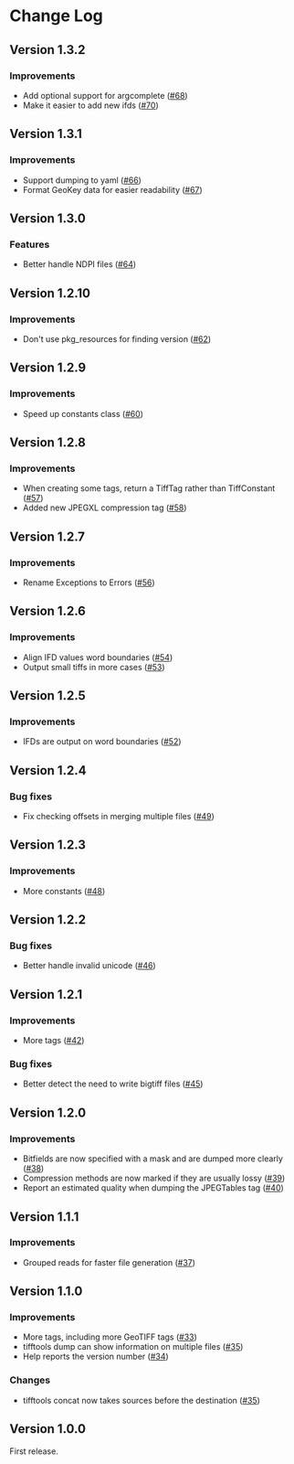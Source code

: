# Change Log

## Version 1.3.2

### Improvements
- Add optional support for argcomplete ([#68](../../pull/68))
- Make it easier to add new ifds ([#70](../../pull/70))

## Version 1.3.1

### Improvements
- Support dumping to yaml ([#66](../../pull/66))
- Format GeoKey data for easier readability ([#67](../../pull/67))

## Version 1.3.0

### Features
- Better handle NDPI files ([#64](../../pull/64))

## Version 1.2.10

### Improvements
- Don't use pkg_resources for finding version ([#62](../../pull/62))

## Version 1.2.9

### Improvements
- Speed up constants class ([#60](../../pull/60))

## Version 1.2.8

### Improvements
- When creating some tags, return a TiffTag rather than TiffConstant ([#57](../../pull/57))
- Added new JPEGXL compression tag ([#58](../../pull/58))

## Version 1.2.7

### Improvements
- Rename Exceptions to Errors ([#56](../../pull/56))

## Version 1.2.6

### Improvements
- Align IFD values word boundaries ([#54](../../pull/54))
- Output small tiffs in more cases ([#53](../../pull/53))

## Version 1.2.5

### Improvements
- IFDs are output on word boundaries ([#52](../../pull/52))

## Version 1.2.4

### Bug fixes
- Fix checking offsets in merging multiple files ([#49](../../pull/49))

## Version 1.2.3

### Improvements
- More constants ([#48](../../pull/48))

## Version 1.2.2

### Bug fixes
- Better handle invalid unicode ([#46](../../pull/46))

## Version 1.2.1

### Improvements
- More tags ([#42](../../pull/42))

### Bug fixes
- Better detect the need to write bigtiff files ([#45](../../pull/45))

## Version 1.2.0

### Improvements
- Bitfields are now specified with a mask and are dumped more clearly ([#38](../../pull/38))
- Compression methods are now marked if they are usually lossy ([#39](../../pull/39))
- Report an estimated quality when dumping the JPEGTables tag ([#40](../../pull/40))

## Version 1.1.1

### Improvements
- Grouped reads for faster file generation ([#37](../../pull/37))

## Version 1.1.0

### Improvements
- More tags, including more GeoTIFF tags ([#33](../../pull/33))
- tifftools dump can show information on multiple files ([#35](../../pull/35))
- Help reports the version number ([#34](../../pull/34))

### Changes
- tifftools concat now takes sources before the destination ([#35](../../pull/35))

## Version 1.0.0

First release.
